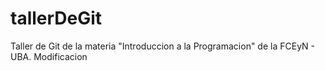 # tallerDeGit

Taller de Git de la materia "Introduccion a la Programacion" de la FCEyN - UBA.
Modificacion